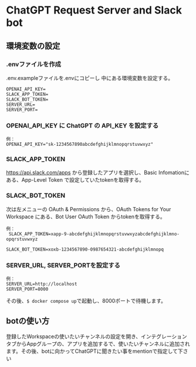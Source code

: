 # ChatGPT Request Server and Slack bot

## 環境変数の設定

### .envファイルを作成
.env.exampleファイルを.envにコピーし
中にある環境変数を設定する。
```shell
OPENAI_API_KEY=
SLACK_APP_TOKEN=
SLACK_BOT_TOKEN=
SERVER_URL=
SERVER_PORT=
```

### OPENAI_API_KEY に ChatGPT の API_KEY を設定する

```shell
例：
OPENAI_API_KEY="sk-1234567890abcdefghijklmnopqrstuvwxyz"
```
### SLACK_APP_TOKEN
https://api.slack.com/apps から登録したアプリを選択し、Basic Infomationにある、App-Level Token で設定していたtokenを取得する。
### SLACK_BOT_TOKEN
次は左メニューの OAuth & Permissions から、OAuth Tokens for Your Workspace にある、Bot User OAuth Token からtokenを取得する。

```shell
例：
 SLACK_APP_TOKEN=xapp-9-abcdefghijklmnopqrstuvwxyzabcdefghijklmno-opqrstuvwxyz

SLACK_BOT_TOKEN=xoxb-1234567890-0987654321-abcdefghijklmnopq
```

### SERVER_URL, SERVER_PORTを設定する
```shell
例：
SERVER_URL=http://localhost
SERVER_PORT=8000
```

その後、`$ docker compose up`で起動し、8000ポートで待機します。

## botの使い方
登録したWorkspaceの使いたいチャンネルの設定を開き、インテグレーションタブからAppグループの、アプリを追加するで、使いたいチャンネルに追加されます。その後、botに向かってChatGPTに聞きたい事をmentionで指定して下さい
